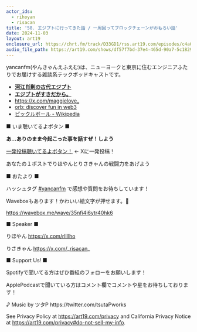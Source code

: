 ```yaml
---
actor_ids:
  - rihoyan
  - risacan
title: '58. エジプトに行ってきた話 / 一周回ってブロックチェーンがおもろい話'
date: 2024-11-03
layout: art19
enclosure_url: https://chrt.fm/track/D33GD1/rss.art19.com/episodes/c4a0c3c7-bc3f-4317-9483-a38572ff971c.mp3?rss_browser=BAhJIg9yc3MtcGFyc2VyBjoGRVQ%3D--42d668516e215326a0c0e36404173d504b339a70
audio_file_path: https://art19.com/shows/df57f7bd-37e4-465d-90a7-5c18294f290b/episodes/c4a0c3c7-bc3f-4317-9483-a38572ff971c/embed
---
```


<p>yancanfm(やんきゃんえふえむ)は、ニューヨークと東京に住むエンジニアふたりでお届けする雑談系テックポッドキャストです。</p><ul><li><a href="https://www.youtube.com/@yukiancientegyp" rel="noopener noreferrer" target="_blank"><strong>河江肖剰の古代エジプト</strong></a></li><li><a href="https://amzn.to/4f6iLMw" rel="noopener noreferrer" target="_blank"><strong>エジプトがすきだから。</strong></a></li><li><a href="https://x.com/maggielove_" rel="noopener noreferrer" target="_blank">https://x.com/maggielove_</a></li><li><a href="https://orb.club/" rel="noopener noreferrer" target="_blank">orb: discover fun in web3</a></li><li><a href="https://ja.wikipedia.org/wiki/%E3%83%94%E3%83%83%E3%82%AF%E3%83%AB%E3%83%9C%E3%83%BC%E3%83%AB" rel="noopener noreferrer" target="_blank">ピックルボール - Wikipedia</a></li></ul><p>■ いま聴いてるよボタン ■</p><p><strong>あ…ありのまま今起こった事を話すぜ！しよう</strong></p><p><a href="https://twitter.com/intent/post?hashtags=yancanfm%20%E8%81%B4%E3%81%84%E3%81%A6%E3%82%8B%E3%82%88%E2%9C%A8" rel="noopener noreferrer" target="_blank">一発投稿聴いてるよボタン！</a> ← Xに一発投稿！</p><p>あなたの１ポストでりほやんとりさきゃんの戦闘力をあげよう</p><p>■ おたより ■</p><p>ハッシュタグ <a href="https://twitter.com/search?q=%E2%81%A0%23yancanfm&amp;src=typed_query&amp;f=live" rel="noopener noreferrer" target="_blank">⁠#yancanfm</a>⁠ で感想や質問をお待ちしています！</p><p>Waveboxもあります！かわいい絵文字が押せます。🥰</p><p><a href="https://wavebox.me/wave/35nfi4i6ytr40hk6" rel="noopener noreferrer" target="_blank">https://wavebox.me/wave/35nfi4i6ytr40hk6</a></p><p>■ Speaker ■</p><p>りほやん <a href="https://x.com/rllllho" rel="noopener noreferrer" target="_blank">⁠https://x.com/rllllho⁠</a></p><p>りさきゃん ⁠<a href="https://x.com/_risacan_%E2%81%A0" rel="noopener noreferrer" target="_blank">https://x.com/_risacan_⁠</a></p><p>■ Support Us! ■</p><p>Spotifyで聞いてる方はぜひ番組のフォローをお願いします！</p><p>ApplePodcastで聞いている方はコメント欄でコメントや星をお待ちしております！</p><p>♪ Music by ツタP ⁠https://twitter.com/tsutaPworks</p><p>See Privacy Policy at <a href="https://art19.com/privacy" rel="noopener noreferrer" target="_blank">https://art19.com/privacy</a> and California Privacy Notice at <a href="https://art19.com/privacy#do-not-sell-my-info" rel="noopener noreferrer" target="_blank">https://art19.com/privacy#do-not-sell-my-info</a>.</p>
      